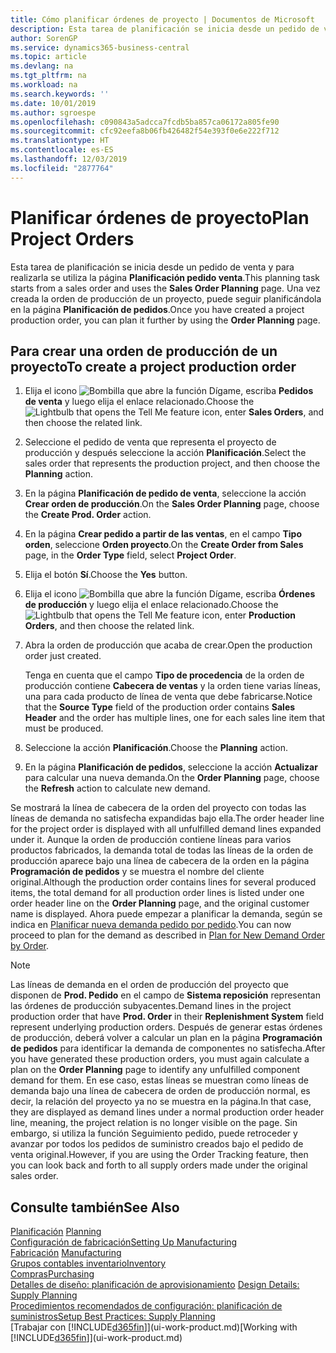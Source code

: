 ```yaml
---
title: Cómo planificar órdenes de proyecto | Documentos de Microsoft
description: Esta tarea de planificación se inicia desde un pedido de venta y para realizarla se utiliza la página **Planificación pedido venta**. Una vez creada la orden de producción de un proyecto, puede seguir planificándola en la página **Planificación de pedidos**.
author: SorenGP
ms.service: dynamics365-business-central
ms.topic: article
ms.devlang: na
ms.tgt_pltfrm: na
ms.workload: na
ms.search.keywords: ''
ms.date: 10/01/2019
ms.author: sgroespe
ms.openlocfilehash: c090843a5adcca7fcdb5ba857ca06172a805fe90
ms.sourcegitcommit: cfc92eefa8b06fb426482f54e393f0e6e222f712
ms.translationtype: HT
ms.contentlocale: es-ES
ms.lasthandoff: 12/03/2019
ms.locfileid: "2877764"
---
```

# <a name="plan-project-orders"></a><span data-ttu-id="55342-104">Planificar órdenes de proyecto</span><span class="sxs-lookup"><span data-stu-id="55342-104">Plan Project Orders</span></span>
<span data-ttu-id="55342-105">Esta tarea de planificación se inicia desde un pedido de venta y para realizarla se utiliza la página **Planificación pedido venta**.</span><span class="sxs-lookup"><span data-stu-id="55342-105">This planning task starts from a sales order and uses the **Sales Order Planning** page.</span></span> <span data-ttu-id="55342-106">Una vez creada la orden de producción de un proyecto, puede seguir planificándola en la página **Planificación de pedidos**.</span><span class="sxs-lookup"><span data-stu-id="55342-106">Once you have created a project production order, you can plan it further by using the **Order Planning** page.</span></span>  

## <a name="to-create-a-project-production-order"></a><span data-ttu-id="55342-107">Para crear una orden de producción de un proyecto</span><span class="sxs-lookup"><span data-stu-id="55342-107">To create a project production order</span></span>  

1.  <span data-ttu-id="55342-108">Elija el icono ![Bombilla que abre la función Dígame](media/ui-search/search_small.png "Dígame qué desea hacer"), escriba **Pedidos de venta** y luego elija el enlace relacionado.</span><span class="sxs-lookup"><span data-stu-id="55342-108">Choose the ![Lightbulb that opens the Tell Me feature](media/ui-search/search_small.png "Tell me what you want to do") icon, enter **Sales Orders**, and then choose the related link.</span></span>  
2.  <span data-ttu-id="55342-109">Seleccione el pedido de venta que representa el proyecto de producción y después seleccione la acción **Planificación**.</span><span class="sxs-lookup"><span data-stu-id="55342-109">Select the sales order that represents the production project, and then choose the **Planning** action.</span></span>  
4.  <span data-ttu-id="55342-110">En la página **Planificación de pedido de venta**, seleccione la acción **Crear orden de producción**.</span><span class="sxs-lookup"><span data-stu-id="55342-110">On the **Sales Order Planning** page, choose  the **Create Prod. Order** action.</span></span>  
5.  <span data-ttu-id="55342-111">En la página **Crear pedido a partir de las ventas**, en el campo **Tipo orden**, seleccione **Orden proyecto**.</span><span class="sxs-lookup"><span data-stu-id="55342-111">On the **Create Order from Sales** page, in the **Order Type** field, select **Project Order**.</span></span>  
6.  <span data-ttu-id="55342-112">Elija el botón **Sí**.</span><span class="sxs-lookup"><span data-stu-id="55342-112">Choose the **Yes** button.</span></span>  
7.  <span data-ttu-id="55342-113">Elija el icono ![Bombilla que abre la función Dígame](media/ui-search/search_small.png "Dígame qué desea hacer"), escriba **Órdenes de producción** y luego elija el enlace relacionado.</span><span class="sxs-lookup"><span data-stu-id="55342-113">Choose the ![Lightbulb that opens the Tell Me feature](media/ui-search/search_small.png "Tell me what you want to do") icon, enter **Production Orders**, and then choose the related link.</span></span>
8. <span data-ttu-id="55342-114">Abra la orden de producción que acaba de crear.</span><span class="sxs-lookup"><span data-stu-id="55342-114">Open the production order just created.</span></span>  

    <span data-ttu-id="55342-115">Tenga en cuenta que el campo **Tipo de procedencia** de la orden de producción contiene **Cabecera de ventas** y la orden tiene varias líneas, una para cada producto de línea de venta que debe fabricarse.</span><span class="sxs-lookup"><span data-stu-id="55342-115">Notice that the **Source Type** field of the production order contains **Sales Header** and the order has multiple lines, one for each sales line item that must be produced.</span></span>  
9. <span data-ttu-id="55342-116">Seleccione la acción **Planificación**.</span><span class="sxs-lookup"><span data-stu-id="55342-116">Choose the **Planning** action.</span></span>
10. <span data-ttu-id="55342-117">En la página **Planificación de pedidos**, seleccione la acción **Actualizar** para calcular una nueva demanda.</span><span class="sxs-lookup"><span data-stu-id="55342-117">On the **Order Planning** page, choose the **Refresh** action to calculate new demand.</span></span>  

<span data-ttu-id="55342-118">Se mostrará la línea de cabecera de la orden del proyecto con todas las líneas de demanda no satisfecha expandidas bajo ella.</span><span class="sxs-lookup"><span data-stu-id="55342-118">The order header line for the project order is displayed with all unfulfilled demand lines expanded under it.</span></span> <span data-ttu-id="55342-119">Aunque la orden de producción contiene líneas para varios productos fabricados, la demanda total de todas las líneas de la orden de producción aparece bajo una línea de cabecera de la orden en la página **Programación de pedidos** y se muestra el nombre del cliente original.</span><span class="sxs-lookup"><span data-stu-id="55342-119">Although the production order contains lines for several produced items, the total demand for all production order lines is listed under one order header line on the **Order Planning** page, and the original customer name is displayed.</span></span> <span data-ttu-id="55342-120">Ahora puede empezar a planificar la demanda, según se indica en [Planificar nueva demanda pedido por pedido](production-how-to-plan-for-new-demand.md).</span><span class="sxs-lookup"><span data-stu-id="55342-120">You can now proceed to plan for the demand as described in [Plan for New Demand Order by Order](production-how-to-plan-for-new-demand.md).</span></span>  

> [!NOTE]  
>  <span data-ttu-id="55342-121">Las líneas de demanda en el orden de producción del proyecto que disponen de **Prod. Pedido** en el campo de **Sistema reposición** representan las órdenes de producción subyacentes.</span><span class="sxs-lookup"><span data-stu-id="55342-121">Demand lines in the project production order that have **Prod. Order** in their **Replenishment System** field represent underlying production orders.</span></span> <span data-ttu-id="55342-122">Después de generar estas órdenes de producción, deberá volver a calcular un plan en la página **Programación de pedidos** para identificar la demanda de componentes no satisfecha.</span><span class="sxs-lookup"><span data-stu-id="55342-122">After you have generated these production orders, you must again calculate a plan on the **Order Planning** page to identify any unfulfilled component demand for them.</span></span> <span data-ttu-id="55342-123">En ese caso, estas líneas se muestran como líneas de demanda bajo una línea de cabecera de orden de producción normal, es decir, la relación del proyecto ya no se muestra en la página.</span><span class="sxs-lookup"><span data-stu-id="55342-123">In that case, they are displayed as demand lines under a normal production order header line, meaning, the project relation is no longer visible on the page.</span></span> <span data-ttu-id="55342-124">Sin embargo, si utiliza la función Seguimiento pedido, puede retroceder y avanzar por todos los pedidos de suministro creados bajo el pedido de venta original.</span><span class="sxs-lookup"><span data-stu-id="55342-124">However, if you are using the Order Tracking feature, then you can look back and forth to all supply orders made under the original sales order.</span></span>  

## <a name="see-also"></a><span data-ttu-id="55342-125">Consulte también</span><span class="sxs-lookup"><span data-stu-id="55342-125">See Also</span></span>
<span data-ttu-id="55342-126">[Planificación](production-planning.md) </span><span class="sxs-lookup"><span data-stu-id="55342-126">[Planning](production-planning.md) </span></span>  
[<span data-ttu-id="55342-127">Configuración de fabricación</span><span class="sxs-lookup"><span data-stu-id="55342-127">Setting Up Manufacturing</span></span>](production-configure-production-processes.md)  
<span data-ttu-id="55342-128">[Fabricación](production-manage-manufacturing.md)  </span><span class="sxs-lookup"><span data-stu-id="55342-128">[Manufacturing](production-manage-manufacturing.md)  </span></span>  
[<span data-ttu-id="55342-129">Grupos contables inventario</span><span class="sxs-lookup"><span data-stu-id="55342-129">Inventory</span></span>](inventory-manage-inventory.md)  
[<span data-ttu-id="55342-130">Compras</span><span class="sxs-lookup"><span data-stu-id="55342-130">Purchasing</span></span>](purchasing-manage-purchasing.md)  
<span data-ttu-id="55342-131">[Detalles de diseño: planificación de aprovisionamiento](design-details-supply-planning.md) </span><span class="sxs-lookup"><span data-stu-id="55342-131">[Design Details: Supply Planning](design-details-supply-planning.md) </span></span>  
[<span data-ttu-id="55342-132">Procedimientos recomendados de configuración: planificación de suministros</span><span class="sxs-lookup"><span data-stu-id="55342-132">Setup Best Practices: Supply Planning</span></span>](setup-best-practices-supply-planning.md)  
<span data-ttu-id="55342-133">[Trabajar con [!INCLUDE[d365fin](includes/d365fin_md.md)]](ui-work-product.md)</span><span class="sxs-lookup"><span data-stu-id="55342-133">[Working with [!INCLUDE[d365fin](includes/d365fin_md.md)]](ui-work-product.md)</span></span>

